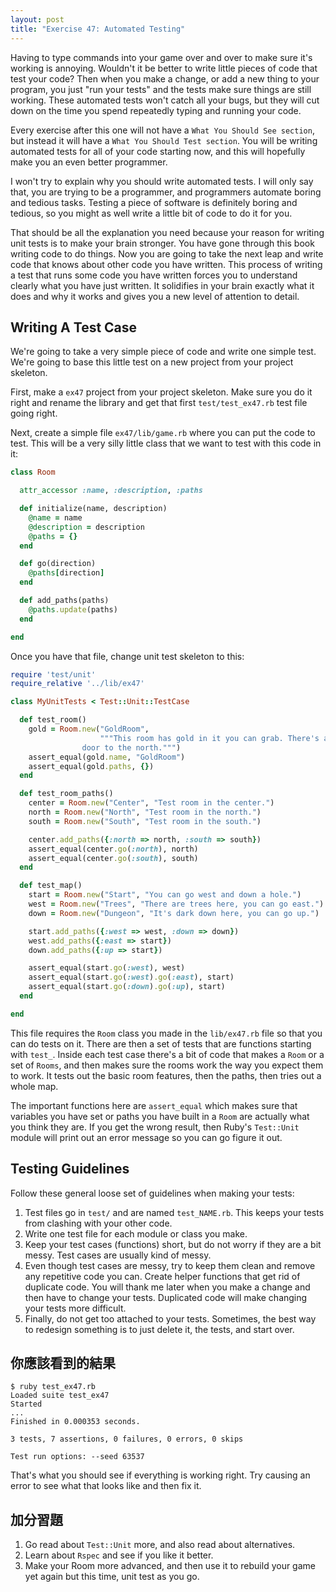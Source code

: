 ```yaml
---
layout: post
title: "Exercise 47: Automated Testing"
---
```


Having to type commands into your game over and over to make sure it's working is annoying. Wouldn't it be better to write little pieces of code that test your code? Then when you make a change, or add a new thing to your program, you just "run your tests" and the tests make sure things are still working. These automated tests won't catch all your bugs, but they will cut down on the time you spend repeatedly typing and running your code.

Every exercise after this one will not have a `What You Should See section`, but instead it will have a `What You Should Test section`. You will be writing automated tests for all of your code starting now, and this will hopefully make you an even better programmer.

I won't try to explain why you should write automated tests. I will only say that, you are trying to be a programmer, and programmers automate boring and tedious tasks. Testing a piece of software is definitely boring and tedious, so you might as well write a little bit of code to do it for you.

That should be all the explanation you need because your reason for writing unit tests is to make your brain stronger. You have gone through this book writing code to do things. Now you are going to take the next leap and write code that knows about other code you have written. This process of writing a test that runs some code you have written forces you to understand clearly what you have just written. It solidifies in your brain exactly what it does and why it works and gives you a new level of attention to detail.

## Writing A Test Case
We're going to take a very simple piece of code and write one simple test. We're going to base this little test on a new project from your project skeleton.

First, make a `ex47` project from your project skeleton. Make sure you do it right and rename the library and get that first `test/test_ex47.rb` test file going right.

Next, create a simple file `ex47/lib/game.rb` where you can put the code to test. This will be a very silly little class that we want to test with this code in it:

```ruby
class Room

  attr_accessor :name, :description, :paths

  def initialize(name, description)
    @name = name
    @description = description
    @paths = {}
  end

  def go(direction)
    @paths[direction]
  end

  def add_paths(paths)
    @paths.update(paths)
  end

end
```

Once you have that file, change unit test skeleton to this:

```ruby
require 'test/unit'
require_relative '../lib/ex47'

class MyUnitTests < Test::Unit::TestCase

  def test_room()
    gold = Room.new("GoldRoom", 
                    """This room has gold in it you can grab. There's a
                door to the north.""")
    assert_equal(gold.name, "GoldRoom")
    assert_equal(gold.paths, {})
  end

  def test_room_paths()
    center = Room.new("Center", "Test room in the center.")
    north = Room.new("North", "Test room in the north.")
    south = Room.new("South", "Test room in the south.")

    center.add_paths({:north => north, :south => south})
    assert_equal(center.go(:north), north)
    assert_equal(center.go(:south), south)
  end

  def test_map()
    start = Room.new("Start", "You can go west and down a hole.")
    west = Room.new("Trees", "There are trees here, you can go east.")
    down = Room.new("Dungeon", "It's dark down here, you can go up.")

    start.add_paths({:west => west, :down => down})
    west.add_paths({:east => start})
    down.add_paths({:up => start})

    assert_equal(start.go(:west), west)
    assert_equal(start.go(:west).go(:east), start)
    assert_equal(start.go(:down).go(:up), start)
  end

end
```

This file requires the `Room` class you made in the `lib/ex47.rb` file so that you can do tests on it. There are then a set of tests that are functions starting with `test_`. Inside each test case there's a bit of code that makes a `Room` or a set of `Rooms`, and then makes sure the rooms work the way you expect them to work. It tests out the basic room features, then the paths, then tries out a whole map.

The important functions here are `assert_equal` which makes sure that variables you have set or paths you have built in a `Room` are actually what you think they are. If you get the wrong result, then Ruby's `Test::Unit` module will print out an error message so you can go figure it out.

## Testing Guidelines
Follow these general loose set of guidelines when making your tests:

1. Test files go in `test/` and are named `test_NAME.rb`. This keeps your tests from clashing with your other code.
2. Write one test file for each module or class you make.
3. Keep your test cases (functions) short, but do not worry if they are a bit messy. Test cases are usually kind of messy.
4. Even though test cases are messy, try to keep them clean and remove any repetitive code you can. Create helper functions that get rid of duplicate code. You will thank me later when you make a change and then have to change your tests. Duplicated code will make changing your tests more difficult.
5. Finally, do not get too attached to your tests. Sometimes, the best way to redesign something is to just delete it, the tests, and start over.

## 你應該看到的結果
    $ ruby test_ex47.rb 
    Loaded suite test_ex47
    Started
    ...
    Finished in 0.000353 seconds.
    
    3 tests, 7 assertions, 0 failures, 0 errors, 0 skips
    
    Test run options: --seed 63537

That's what you should see if everything is working right. Try causing an error to see what that looks like and then fix it.

## 加分習題
1. Go read about `Test::Unit` more, and also read about alternatives.
2. Learn about `Rspec` and see if you like it better.
3. Make your Room more advanced, and then use it to rebuild your game yet again but this time, unit test as you go.
